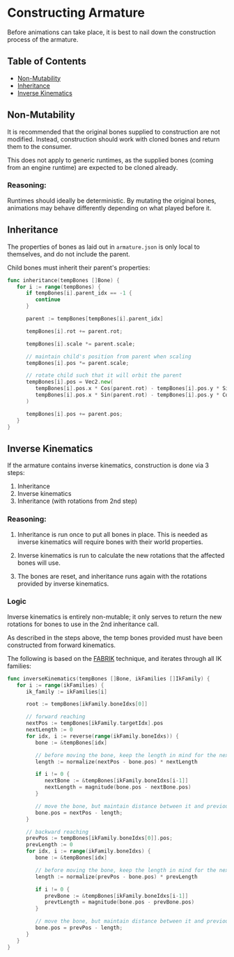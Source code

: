 # Constructing Armature

Before animations can take place, it is best to nail down the construction
process of the armature.

## Table of Contents

- [Non-Mutability](#non-mutability)
- [Inheritance](#inheritance)
- [Inverse Kinematics](#inverse-kinematics)

## Non-Mutability

It is recommended that the original bones supplied to construction are not
modified. Instead, construction should work with cloned bones and return them to
the consumer.

This does not apply to generic runtimes, as the supplied bones (coming from an
engine runtime) are expected to be cloned already.

### Reasoning:

Runtimes should ideally be deterministic. By mutating the original bones,
animations may behave differently depending on what played before it.

## Inheritance

The properties of bones as laid out in `armature.json` is only local to
themselves, and do not include the parent.

Child bones must inherit their parent's properties:

```go
func inheritance(tempBones []Bone) {
   for i := range(tempBones) {
      if tempBones[i].parent_idx == -1 {
         continue
      }

      parent := tempBones[tempBones[i].parent_idx]

      tempBones[i].rot += parent.rot;

      tempBones[i].scale *= parent.scale;

      // maintain child's position from parent when scaling
      tempBones[i].pos *= parent.scale;

      // rotate child such that it will orbit the parent
      tempBones[i].pos = Vec2.new(
         tempBones[i].pos.x * Cos(parent.rot) - tempBones[i].pos.y * Sin(parent.rot),
         tempBones[i].pos.x * Sin(parent.rot) - tempBones[i].pos.y * Cos(parent.rot),
      )

      tempBones[i].pos += parent.pos;
   }
}
```

## Inverse Kinematics

If the armature contains inverse kinematics, construction is done via 3 steps:

1. Inheritance
2. Inverse kinematics
3. Inheritance (with rotations from 2nd step)

### Reasoning:

1. Inheritance is run once to put all bones in place. This is needed as inverse
   kinematics will require bones with their world properties.

2. Inverse kinematics is run to calculate the new rotations that the affected
   bones will use.

3. The bones are reset, and inheritance runs again with the rotations provided
   by inverse kinematics.

### Logic

Inverse kinematics is entirely non-mutable; it only serves to return the new
rotations for bones to use in the 2nd inheritance call.

As described in the steps above, the temp bones provided must have been constructed
from forward kinematics.

The following is based on the
[FABRIK](https://www.youtube.com/watch?v=NfuO66wsuRg) technique, and iterates
through all IK families:

```go
func inverseKinematics(tempBones []Bone, ikFamilies []IkFamily) {
   for i := range(ikFamilies) {
      ik_family := ikFamilies[i]

      root := tempBones[ikFamily.boneIdxs[0]]

      // forward reaching
      nextPos := tempBones[ikFamily.targetIdx].pos
      nextLength := 0
      for idx, i := reverse(range(ikFamily.boneIdxs)) {
         bone := &tempBones[idx]

         // before moving the bone, keep the length in mind for the next bone
         length := normalize(nextPos - bone.pos) * nextLength

         if i != 0 {
            nextBone := &tempBones[ikFamily.boneIdxs[i-1]]
            nextLength = magnitude(bone.pos - nextBone.pos)
         }

         // move the bone, but maintain distance between it and previous bone
         bone.pos = nextPos - length;
      }

      // backward reaching
      prevPos := tempBones[ikFamily.boneIdxs[0]].pos;
      prevLength := 0
      for idx, i := range(ikFamily.boneIdxs) {
         bone := &tempBones[idx]

         // before moving the bone, keep the length in mind for the next bone
         length := normalize(prevPos - bone.pos) * prevLength

         if i != 0 {
            prevBone := &tempBones[ikFamily.boneIdxs[i-1]]
            prevtLength = magnitude(bone.pos - prevBone.pos)
         }

         // move the bone, but maintain distance between it and previous bone
         bone.pos = prevPos - length;
      }
   }
}
```
